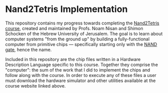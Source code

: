 # Nand2Tetris Implementation

This repository contains my progress towards completing the [Nand2Tetris course](https://www.nand2tetris.org/), 
created and maintained by Profs. Noam Nisan and Shimon Schocken of the Hebrew University of Jerusalem. The goal is to 
learn about computer systems "from the ground up" by building a fully-functional computer from primitive chips
 — specifically starting only with the [NAND gate](https://en.wikipedia.org/wiki/NAND_gate), hence the name. 
 
Included in this repository are the chip files written in a Hardware Description Language specific to this course. 
Together they comprise the "computer": the sum of the work that I did to implement the chips and follow along 
with the course. In order to execute any of these files a user must download the hardware simulator and other utilities
available at the course website linked above.